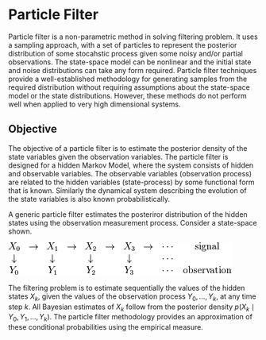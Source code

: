 # Particle Filter

Particle filter is a non-parametric method in solving filtering problem. It
uses a sampling approach, with a set of particles to represent the posterior
distribution of some stocahstic process given some noisy and/or partial
observations. The state-space model can be nonlinear and the initial state and
noise distributions can take any form required. Particle filter techniques
provide a well-established methodology for generating samples from the required
distribution without requiring assumptions about the state-space model or the
state distributions. However, these methods do not perform well when applied to
very high dimensional systems.




## Objective

The objective of a particle filter is to estimate the posterior density of the
state variables given the observation variables. The particle filter is
designed for a hidden Markov Model, where the system consists of hidden and
observable variables. The observable variables (observation process) are
related to the hidden variables (state-process) by some functional form that is
known. Similarly the dynamical system describing the evolution of the state
variables is also known probabilistically.

A generic particle filter estimates the posteriror distribution of the hidden
states using the observation measurement process. Consider a state-space shown.

![filtering problem](images/filtering_problem.png)

The filtering problem is to estimate sequentially the values of the hidden
states $X_{k}$, given the values of the observation process $Y_0, \dots,
Y_{k}$, at any time step $k$. All Bayesian estimates of $X_{k}$ follow from the
posterior density $p(X_{k} \mid Y_{0}, Y_{1}, \dots, Y_{k})$. The particle
filter methodology provides an approximation of these conditional probabilities
using the empirical measure.


